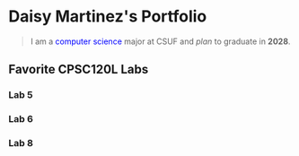 
# Daisy Martinez's Portfolio

> I am a <span style="color:blue">computer science</span> major at CSUF and *plan* to graduate in **2028**.


## Favorite CPSC120L Labs

### Lab 5

### Lab 6

### Lab 8